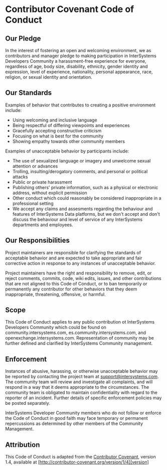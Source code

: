 # Contributor Covenant Code of Conduct

## Our Pledge

In the interest of fostering an open and welcoming environment, we as contributors and manager pledge to making participation in InterSystems Developers Community a harassment-free experience for everyone, regardless of age, body size, disability, ethnicity, gender identity and expression, level of experience, nationality, personal appearance, race, religion, or sexual identity and orientation.

## Our Standards

Examples of behavior that contributes to creating a positive environment include:

* Using welcoming and inclusive language
* Being respectful of differing viewpoints and experiences
* Gracefully accepting constructive criticism
* Focusing on what is best for the community
* Showing empathy towards other community members

Examples of unacceptable behavior by participants include:

* The use of sexualized language or imagery and unwelcome sexual attention or advances
* Trolling, insulting/derogatory comments, and personal or political attacks
* Public or private harassment
* Publishing others' private information, such as a physical or electronic address, without explicit permission
* Other conduct which could reasonably be considered inappropriate in a professional setting
* We accept any claims and assesments regarding the behaviour and features of InterSystems Data platforms, but we don't accept and don't discuss the behaviour and level of service of any InterSystems departments and employees.

## Our Responsibilities

Project maintainers are responsible for clarifying the standards of acceptable behavior and are expected to take appropriate and fair corrective action in response to any instances of unacceptable behavior.

Project maintainers have the right and responsibility to remove, edit, or reject comments, commits, code, wiki edits, issues, and other contributions that are not aligned to this Code of Conduct, or to ban temporarily or permanently any contributor for other behaviors that they deem inappropriate, threatening, offensive, or harmful.

## Scope

This Code of Conduct applies to any public contribution ot InterSystems Developers Community which could be found on community.intersystems.com, es.community.intersystems.com, and openexchange.intersystems.com. Representation of community may be further defined and clarified by InterSystems Community management.

## Enforcement

Instances of abusive, harassing, or otherwise unacceptable behavior may be reported by contacting the project team at support@intersystems.com. The community team will review and investigate all complaints, and will respond in a way that it deems appropriate to the circumstances. The community team is obligated to maintain confidentiality with regard to the reporter of an incident. Further details of specific enforcement policies may be posted separately.

InterSystems Developer Community members who do not follow or enforce the Code of Conduct in good faith may face temporary or permanent repercussions as determined by other members of the Community Management.

## Attribution

This Code of Conduct is adapted from the [Contributor Covenant][homepage], version 1.4, available at [http://contributor-covenant.org/version/1/4][version]

[homepage]: http://contributor-covenant.org
[version]: http://contributor-covenant.org/version/1/4/
